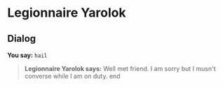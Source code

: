 # Legionnaire Yarolok


## Dialog

**You say:** `hail`



>**Legionnaire Yarolok says:** Well met friend. I am sorry but I musn't converse while I am on duty.
end

